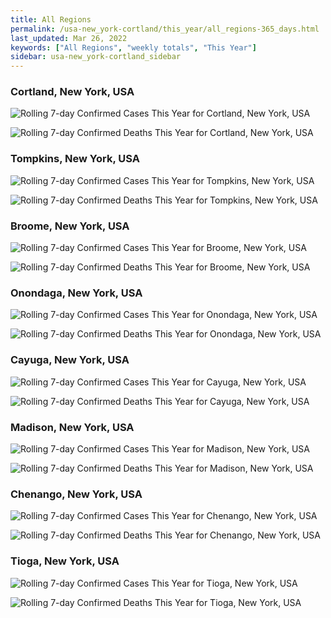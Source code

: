 ```yaml
---
title: All Regions
permalink: /usa-new_york-cortland/this_year/all_regions-365_days.html
last_updated: Mar 26, 2022
keywords: ["All Regions", "weekly totals", "This Year"]
sidebar: usa-new_york-cortland_sidebar
---
```


<h3>Cortland, New York, USA</h3>

![Rolling 7-day Confirmed Cases This Year for Cortland, New York, USA](/covid_tracker/images/graphs/usa-new_york-cortland-rolling_7_days_confirmed-365_days_graph.png)

![Rolling 7-day Confirmed Deaths This Year for Cortland, New York, USA](/covid_tracker/images/graphs/usa-new_york-cortland-rolling_7_days_deaths-365_days_graph.png)

<h3>Tompkins, New York, USA</h3>

![Rolling 7-day Confirmed Cases This Year for Tompkins, New York, USA](/covid_tracker/images/graphs/usa-new_york-tompkins-rolling_7_days_confirmed-365_days_graph.png)

![Rolling 7-day Confirmed Deaths This Year for Tompkins, New York, USA](/covid_tracker/images/graphs/usa-new_york-tompkins-rolling_7_days_deaths-365_days_graph.png)

<h3>Broome, New York, USA</h3>

![Rolling 7-day Confirmed Cases This Year for Broome, New York, USA](/covid_tracker/images/graphs/usa-new_york-broome-rolling_7_days_confirmed-365_days_graph.png)

![Rolling 7-day Confirmed Deaths This Year for Broome, New York, USA](/covid_tracker/images/graphs/usa-new_york-broome-rolling_7_days_deaths-365_days_graph.png)

<h3>Onondaga, New York, USA</h3>

![Rolling 7-day Confirmed Cases This Year for Onondaga, New York, USA](/covid_tracker/images/graphs/usa-new_york-onondaga-rolling_7_days_confirmed-365_days_graph.png)

![Rolling 7-day Confirmed Deaths This Year for Onondaga, New York, USA](/covid_tracker/images/graphs/usa-new_york-onondaga-rolling_7_days_deaths-365_days_graph.png)

<h3>Cayuga, New York, USA</h3>

![Rolling 7-day Confirmed Cases This Year for Cayuga, New York, USA](/covid_tracker/images/graphs/usa-new_york-cayuga-rolling_7_days_confirmed-365_days_graph.png)

![Rolling 7-day Confirmed Deaths This Year for Cayuga, New York, USA](/covid_tracker/images/graphs/usa-new_york-cayuga-rolling_7_days_deaths-365_days_graph.png)

<h3>Madison, New York, USA</h3>

![Rolling 7-day Confirmed Cases This Year for Madison, New York, USA](/covid_tracker/images/graphs/usa-new_york-madison-rolling_7_days_confirmed-365_days_graph.png)

![Rolling 7-day Confirmed Deaths This Year for Madison, New York, USA](/covid_tracker/images/graphs/usa-new_york-madison-rolling_7_days_deaths-365_days_graph.png)

<h3>Chenango, New York, USA</h3>

![Rolling 7-day Confirmed Cases This Year for Chenango, New York, USA](/covid_tracker/images/graphs/usa-new_york-chenango-rolling_7_days_confirmed-365_days_graph.png)

![Rolling 7-day Confirmed Deaths This Year for Chenango, New York, USA](/covid_tracker/images/graphs/usa-new_york-chenango-rolling_7_days_deaths-365_days_graph.png)

<h3>Tioga, New York, USA</h3>

![Rolling 7-day Confirmed Cases This Year for Tioga, New York, USA](/covid_tracker/images/graphs/usa-new_york-tioga-rolling_7_days_confirmed-365_days_graph.png)

![Rolling 7-day Confirmed Deaths This Year for Tioga, New York, USA](/covid_tracker/images/graphs/usa-new_york-tioga-rolling_7_days_deaths-365_days_graph.png)
